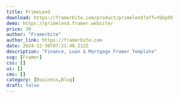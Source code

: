 ```yaml
---
title: PrimeLend
download: https://framerbite.com/product/primelend?aff=YGGpO5
demo: https://primelend.framer.website/
price: 39
author: "Framerbite"
author_link: https://framerbite.com
date: 2024-12-30T07:21:48.212Z
description: "Finance, Loan & Mortgage Framer Template"
ssg: [Framer]
css: []
ui: []
cms: []
category: [Business,Blog]
draft: false
---
```

